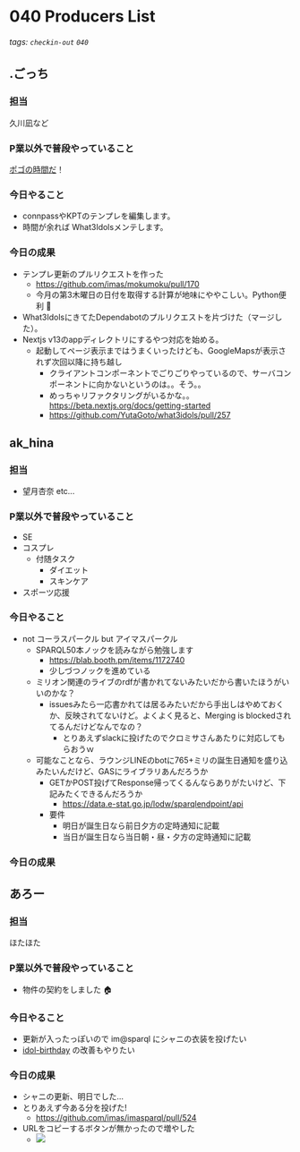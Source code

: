 # 040 Producers List

###### tags: `checkin-out` `040`

## .ごっち

### 担当

久川凪など

### P業以外で普段やっていること

[ポゴの時間だ](https://twitter.com/gggooottto/status/1613881669223874566?s=20&t=_pbbAiQbqYbmRjDYi4S3kg)！

### 今日やること

- connpassやKPTのテンプレを編集します。
- 時間が余れば What3Idolsメンテします。

### 今日の成果

- テンプレ更新のプルリクエストを作った
    - https://github.com/imas/mokumoku/pull/170
    - 今月の第3木曜日の日付を取得する計算が地味にややこしい。Python便利 :snake:
- What3IdolsにきてたDependabotのプルリクエストを片づけた（マージした）。
- Nextjs v13のappディレクトリにするやつ対応を始める。
    - 起動してページ表示まではうまくいったけども、GoogleMapsが表示されず次回以降に持ち越し
        - クライアントコンポーネントでごりごりやっているので、サーバコンポーネントに向かないというのは。。そう。。
        - めっちゃリファクタリングがいるかな。。 https://beta.nextjs.org/docs/getting-started
        - https://github.com/YutaGoto/what3idols/pull/257

## ak_hina

### 担当

- 望月杏奈 etc...

### P業以外で普段やっていること
- SE
- コスプレ
    - 付随タスク
        - ダイエット
        - スキンケア
- スポーツ応援

### 今日やること
- not コーラスパークル but アイマスパークル
    - SPARQL50本ノックを読みながら勉強します
        - https://blab.booth.pm/items/1172740
        - 少しづつノックを進めている
    - ミリオン関連のライブのrdfが書かれてないみたいだから書いたほうがいいのかな？
        - issuesみたら一応書かれては居るみたいだから手出しはやめておくか、反映されてないけど。よくよく見ると、Merging is blockedされてるんだけどなんでなの？
            - とりあえずslackに投げたのでクロミサさんあたりに対応してもらおうｗ
    - 可能なことなら、ラウンジLINEのbotに765+ミリの誕生日通知を盛り込みたいんだけど、GASにライブラリあんだろうか
        - GETかPOST投げてResponse帰ってくるんならありがたいけど、下記みたくできるんだろうか
            - https://data.e-stat.go.jp/lodw/sparqlendpoint/api
        - 要件
            - 明日が誕生日なら前日夕方の定時通知に記載
            - 当日が誕生日なら当日朝・昼・夕方の定時通知に記載

### 今日の成果

## あろー

### 担当

ほたほた

### P業以外で普段やっていること

- 物件の契約をしました 🏠

### 今日やること

 - 更新が入ったっぽいので im@sparql にシャニの衣装を投げたい
 - [idol-birthday](https://idol-birthday.vercel.app/) の改善もやりたい

### 今日の成果

- シャニの更新、明日でした…
- とりあえず今ある分を投げた!
    - https://github.com/imas/imasparql/pull/524
- URLをコピーするボタンが無かったので増やした
    - ![](https://i.imgur.com/6tzH9q9.png)
